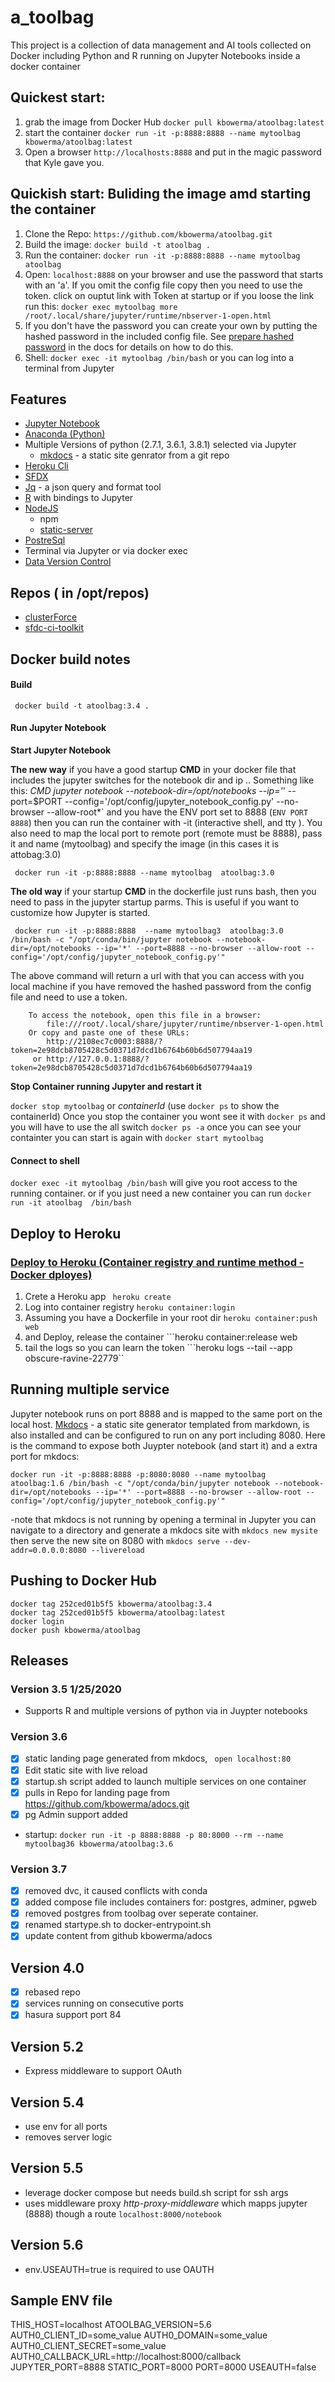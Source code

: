 # a_toolbag

This project is a collection of data management and AI tools collected on Docker including Python and R running on Jupyter Notebooks inside a docker container

## Quickest start:

1. grab the image from Docker Hub ```docker pull kbowerma/atoolbag:latest```
2. start the container ```docker run -it -p:8888:8888 --name mytoolbag kbowerma/atoolbag:latest```
3. Open a browser ```http://localhosts:8888``` and put in the magic password that Kyle gave you.

## Quickish start: Buliding the image amd starting the container

1. Clone the Repo: ```https://github.com/kbowerma/atoolbag.git```
1. Build the image: ``` docker build -t atoolbag . ```
2. Run the container:  ```docker run -it -p:8888:8888 --name mytoolbag  atoolbag ```
3. Open:  ```localhost:8888``` on your browser and use the password that starts with an 'a'. If you omit the config file copy then you need to use the token. 
click on ouptut link with Token at startup or if you loose the link run this: ```docker exec mytoolbag more /root/.local/share/jupyter/runtime/nbserver-1-open.html```
4. If you don't have the password you can create your own by putting the hashed password in the included config file.   See [prepare hashed password](https://jupyter-notebook.readthedocs.io/en/stable/public_server.html#preparing-a-hashed-password) in the docs for details on how to do this.
4. Shell: ```docker exec -it mytoolbag /bin/bash``` or you can log into a terminal from Jupyter

## Features

* [Jupyter Notebook](https://jupyter.org/)
* [Anaconda (Python)](https://docs.conda.io/projects/conda/en/latest/index.html)
* Multiple Versions of python (2.7.1, 3.6.1, 3.8.1) selected via Jupyter
  * [mkdocs](https://www.mkdocs.org/) - a static site genrator from a git repo
* [Heroku Cli](https://devcenter.heroku.com/articles/heroku-cli)
* [SFDX](https://developer.salesforce.com/tools/sfdxcli)
* [Jq](https://stedolan.github.io/jq/) - a json query and format tool
* [R](https://www.r-project.org/) with bindings to Jupyter
* [NodeJS](https://nodejs.org/en/)
  * npm
  * [static-server](https://github.com/nbluis/static-server#readme)
* [PostreSql](https://www.postgresql.org/)
* Terminal via Jupyter or via docker exec
* [Data Version Control](https://dvc.org/)

## Repos ( in /opt/repos)
 * [clusterForce](https://github.com/kbowerma/clusterForce)  
 * [sfdc-ci-toolkit](https://github.com/scolladon/sfdc-ci-toolkit)


## Docker build notes


#### Build

     docker build -t atoolbag:3.4 .

#### Run Jupyter Notebook

**Start Jupyter Notebook**

**The new way** if you have a good startup **CMD** in your docker file that includes the jupyter switches for the notebook dir and ip .. Something like this: *CMD jupyter notebook --notebook-dir=/opt/notebooks --ip='*' --port=$PORT --config='/opt/config/jupyter_notebook_config.py' --no-browser --allow-root*` and you have the ENV port set to 8888 (```ENV PORT 8888```) then you can run the container with -it (interactive shell, and tty ). You also need to map the local port to remote port (remote must be 8888),  pass it and name (mytoolbag) and specify the image (in this cases it is attobag:3.0)

     docker run -it -p:8888:8888 --name mytoolbag  atoolbag:3.0

**The old way** if your startup **CMD** in the dockerfile just runs bash,  then you need to pass in the jupyter startup parms.  This is useful if you want to customize how Jupyter is started.

     docker run -it -p:8888:8888  --name mytoolbag3  atoolbag:3.0 /bin/bash -c "/opt/conda/bin/jupyter notebook --notebook-dir=/opt/notebooks --ip='*' --port=8888 --no-browser --allow-root --config='/opt/config/jupyter_notebook_config.py'"



The above command will return a url with that you can access with you local machine if you have removed the hashed password from the config file and need to use a token.

```
    To access the notebook, open this file in a browser:
        file:///root/.local/share/jupyter/runtime/nbserver-1-open.html
    Or copy and paste one of these URLs:
        http://2108ec7c0003:8888/?token=2e98dcb8705428c5d0371d7dcd1b6764b60b6d507794aa19
     or http://127.0.0.1:8888/?token=2e98dcb8705428c5d0371d7dcd1b6764b60b6d507794aa19
```



**Stop Container running Jupyter and restart it**

```docker stop mytoolbag``` or *containerId* (use ```docker ps``` to show the containerId)
Once you stop the container you wont see it with ```docker ps``` and you will have to use the all switch ```docker ps -a``` once you can see your containter you can start is again with ```docker start mytoolbag```

#### Connect to shell 

```docker exec -it mytoolbag /bin/bash``` will give you root access to the running container. 
or if you just need a new container you can run ```docker run -it atoolbag  /bin/bash```

## Deploy to Heroku

### [Deploy to Heroku (Container registry and runtime method - Docker dployes)](https://devcenter.heroku.com/articles/container-registry-and-runtime)


1. Crete a Heroku app ``` heroku create```
2. Log into container registry  ```heroku container:login```
3. Assuming you have a Dockerfile in your root dir ```heroku container:push web```
4. and Deploy, release the container ```heroku container:release web
5. tail the logs so you can learn the token ```heroku logs --tail --app obscure-ravine-22779``

## Running multiple service
Jupyter notebook runs on port 8888 and is mapped to the same port on the local host.  [Mkdocs](https://www.mkdocs.org/) - a static site generator templated from markdown, is also installed and can be configured to run on any port including 8080.  Here is the command to expose both Juypter notebook (and start it) and a extra port for mkdocs:  

```docker run -it -p:8888:8888 -p:8080:8080 --name mytoolbag  atoolbag:1.6 /bin/bash -c "/opt/conda/bin/jupyter notebook --notebook-dir=/opt/notebooks --ip='*' --port=8888 --no-browser --allow-root --config='/opt/config/jupyter_notebook_config.py'"```  

-note that mkdocs is not running by opening a terminal in Jupyter you can navigate to a directory and generate a mkdocs site with ```mkdocs new mysite``` then serve the new site on 8080 with ```mkdocs serve --dev-addr=0.0.0.0:8080 --livereload``` 

## Pushing to Docker Hub

```
docker tag 252ced01b5f5 kbowerma/atoolbag:3.4
docker tag 252ced01b5f5 kbowerma/atoolbag:latest
docker login
docker push kbowerma/atoolbag
```

## Releases

### Version 3.5  1/25/2020

  * Supports R and multiple versions of python via in Juypter notebooks

### Version 3.6

* [x] static landing page generated from mkdocs, ``` open localhost:80```
* [x] Edit static site with live reload
* [x] startup.sh script added to launch multiple services on one container
* [x] pulls in Repo for landing page from https://github.com/kbowerma/adocs.git
* [x] pg Admin support added 
* startup: ```docker run -it -p 8888:8888 -p 80:8000 --rm --name mytoolbag36 kbowerma/atoolbag:3.6```

### Version 3.7

* [x] removed dvc, it caused conflicts with conda
* [x] added compose file includes containers for: postgres, adminer, pgweb
* [x] removed postgres from toolbag over seperate container.
* [x] renamed startype.sh to docker-entrypoint.sh
* [x] update content from github kbowerma/adocs

 ## Version 4.0

* [x] rebased repo
* [x] services running on consecutive ports
* [x] hasura support port 84

## Version 5.2

 * Express middleware to support OAuth


## Version 5.4

 * use env for all ports
 * removes server logic

## Version 5.5

 * leverage docker compose but needs build.sh script for ssh args
 * uses middleware proxy _http-proxy-middleware_ which mapps jupyter (8888)  though a route ```localhost:8000/notebook```

 ## Version 5.6 

 * env.USEAUTH=true is required to use OAUTH

 ## Sample ENV file

THIS_HOST=localhost
ATOOLBAG_VERSION=5.6
AUTH0_CLIENT_ID=some_value
AUTH0_DOMAIN=some_value
AUTH0_CLIENT_SECRET=some_value
AUTH0_CALLBACK_URL=http://localhost:8000/callback
JUPYTER_PORT=8888
STATIC_PORT=8000
PORT=8000
USEAUTH=false








